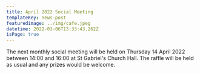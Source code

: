 ```yaml
---
title: April 2022 Social Meeting 
templateKey: news-post
featuredimage: ../img/cafe.jpeg
datetime: 2022-03-06T13:33:43.262Z
isPage: true
---
```

The next monthly social meeting will be held on Thursday 14 April 2022 between 14:00 and 16:00 at St Gabriel's Church Hall. The raffle will be held as usual and any prizes would be welcome.